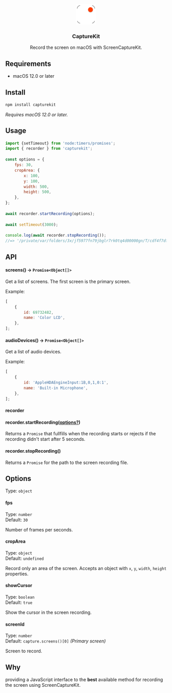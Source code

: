 <p align="center">
	<img src="Media/icon.png" width="64" height="64">
	<h3 align="center">CaptureKit</h3>
	<p align="center">Record the screen on macOS with ScreenCaptureKit.</p>
</p>

## Requirements
- macOS 12.0 or later

## Install

```sh
npm install capturekit
```

*Requires macOS 12.0 or later.*

## Usage

```js
import {setTimeout} from 'node:timers/promises';
import { recorder } from 'capturekit';

const options = {
	fps: 30,
	cropArea: {
		x: 100,
		y: 100,
		width: 500,
		height: 500,
	},
};

await recorder.startRecording(options);

await setTimeout(3000);

console.log(await recorder.stopRecording());
//=> '/private/var/folders/3x/jf5977fn79jbglr7rk0tq4d00000gn/T/cdf4f7df426c97880f8c10a1600879f7.mov'
```

## API

#### screens() -> `Promise<Object[]>`

Get a list of screens. The first screen is the primary screen.

Example:

```js
[
	{
		id: 69732482,
		name: 'Color LCD',
	},
];
```

#### audioDevices() -> `Promise<Object[]>`

Get a list of audio devices.

Example:

```js
[
	{
		id: 'AppleHDAEngineInput:1B,0,1,0:1',
		name: 'Built-in Microphone',
	},
];
```

#### recorder

#### recorder.startRecording([options?](#options))

Returns a `Promise` that fullfills when the recording starts or rejects if the recording didn't start after 5 seconds.

#### recorder.stopRecording()

Returns a `Promise` for the path to the screen recording file.

## Options

Type: `object`

#### fps

Type: `number`\
Default: `30`

Number of frames per seconds.

#### cropArea

Type: `object`\
Default: `undefined`

Record only an area of the screen. Accepts an object with `x`, `y`, `width`, `height` properties.

#### showCursor

Type: `boolean`\
Default: `true`

Show the cursor in the screen recording.

#### screenId

Type: `number`\
Default: `capture.screens()[0]` _(Primary screen)_

Screen to record.

## Why

providing a JavaScript interface to the **best** available method for recording the screen using ScreenCaptureKit.

